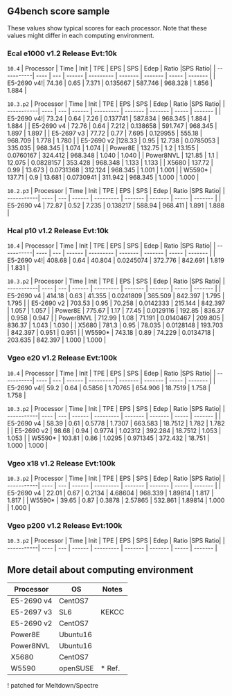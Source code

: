 ## G4bench score sample

These values show typical scores for each processor.
Note that these values might differ in each computing environment.

### Ecal e1000	v1.2 Release	Evt:10k
`10.4`
| Processor	 | Time	  | Init |  TPE   |   EPS     |  SPS    |   Edep  | Ratio |SPS Ratio|
| -----------| ----   | ---  | ------ | --------- | ------- | ------- | ----- | ------- |
| E5-2690 v4!| 74.36  | 0.65 | 7.371  | 0.135667  | 587.746 | 968.328 | 1.856 | 1.884   |

`10.3.p2`
| Processor	 | Time	  | Init |  TPE   |   EPS     |  SPS    |   Edep  | Ratio |SPS Ratio|
| -----------| ----   | ---  | ------ | --------- | ------- | ------- | ----- | ------- |
| E5-2690 v4!| 73.24  | 0.64 | 7.26   | 0.137741  | 587.834 | 968.345 | 1.884 | 1.884   |
| E5-2690 v4 | 72.76  | 0.64 | 7.212	| 0.138658	| 591.747	| 968.345	| 1.897	| 1.897   |
| E5-2697 v3 | 77.72  | 0.77 | 7.695	| 0.129955	| 555.18	| 968.709	| 1.778	| 1.780   |
| E5-2690 v2 |128.33  | 0.95 | 12.738	| 0.0785053	| 335.035	| 968.345	| 1.074	| 1.074   |
| Power8E	   | 132.75	| 1.2	 | 13.155	| 0.0760167	| 324.412	| 968.348	| 1.040	| 1.040   |
| Power8NVL	 | 121.85	| 1.1	 | 12.075	| 0.0828157	| 353.428	| 968.348	| 1.133	| 1.133   |
| X5680	     | 137.72	| 0.99 | 13.673	| 0.0731368	| 312.124	| 968.345	| 1.001	| 1.001   |
| W5590*	   | 137.71	| 0.9	 | 13.681	| 0.0730941	| 311.942	| 968.345	| 1.000	| 1.000   |


`10.2.p3`
| Processor	 | Time	  | Init |  TPE   |   EPS     |  SPS    |   Edep  | Ratio |SPS Ratio|
| -----------| ----   | ---  | ------ | --------- | ------- | ------- | ----- | ------- |
| E5-2690 v4 | 72.87	| 0.52 | 7.235  |	0.138217	| 588.94	| 968.411 |	1.891 | 1.888   |


### Hcal p10 v1.2 Release Evt:10k
`10.4`
| Processor	 | Time	  | Init |  TPE   |   EPS     |  SPS    |   Edep  | Ratio |SPS Ratio|
| -----------| ----   | ---  | ------ | --------- | ------- | ------- | ----- | ------- |
| E5-2690 v4!| 408.68	| 0.64 | 40.804	| 0.0245074	| 372.776	| 842.691 | 1.819 | 1.831  |


`10.3.p2`
| Processor	 | Time	  | Init |  TPE   |   EPS     |  SPS    |   Edep  | Ratio |SPS Ratio|
| -----------| ----   | ---  | ------ | --------- | ------- | ------- | ----- | ------- |
| E5-2690 v4 | 414.18	| 0.63 | 41.355	| 0.0241809	| 365.509	| 842.397 | 1.795 | 1.795   |
| E5-2690 v2 | 703.53	| 0.95 | 70.258	| 0.0142333	| 215.144	| 842.397 | 1.057 | 1.057   |
| Power8E	   | 775.67	| 1.17 | 77.45	| 0.0129116	| 192.85	| 836.37	| 0.958	| 0.947   |
| Power8NVL	 | 712.99	| 1.08 | 71.191	| 0.0140467	| 209.805 | 836.37	| 1.043	| 1.030   |
| X5680	     | 781.3	| 0.95 | 78.035	| 0.0128148	| 193.703 | 842.397	| 0.951	| 0.951   |
| W5590*	   | 743.18	| 0.89 | 74.229	| 0.0134718	| 203.635 | 842.397	| 1.000	| 1.000   |


### Vgeo e20 v1.2 Release Evt:100k
`10.4`
| Processor	 | Time	  | Init |  TPE   |   EPS     |  SPS    |   Edep  | Ratio |SPS Ratio|
| -----------| ----   | ---  | ------ | --------- | ------- | ------- | ----- | ------- |
| E5-2690 v4!| 59.2	  | 0.64 | 0.5856	| 1.70765	  | 654.906 | 18.7519	| 1.758 | 1.758   |

`10.3.p2`
| Processor	 | Time	  | Init |  TPE   |   EPS     |  SPS    |   Edep  | Ratio |SPS Ratio|
| -----------| ----   | ---  | ------ | --------- | ------- | ------- | ----- | ------- |
| E5-2690 v4 | 58.39	| 0.61 | 0.5778	| 1.7307	  | 663.583 | 18.7512	| 1.782 | 1.782   |
| E5-2690 v2 | 98.68	| 0.94 | 0.9774	| 1.02312  	| 392.284 | 18.7512	| 1.053 | 1.053   |
| W5590*     | 103.81 | 0.86 | 1.0295	| 0.971345  |	372.432	| 18.751	| 1.000 | 1.000   |

### Vgeo x18 v1.2 Release Evt:100k
`10.3.p2`
| Processor	 | Time	  | Init |  TPE   |   EPS     |  SPS    |   Edep  | Ratio |SPS Ratio|
| -----------| ----   | ---  | ------ | --------- | ------- | ------- | ----- | ------- |
| E5-2690 v4 | 22.01	| 0.67 | 0.2134	| 4.68604	  | 968.339 | 1.89814 | 1.817 |	1.817   |
| W5590*     | 39.65	| 0.87 | 0.3878	| 2.57865	  | 532.861 | 1.89814 | 1.000 |	1.000   |


### Vgeo p200 v1.2 Release Evt:100k
`10.3.p2`
| Processor	 | Time	  | Init |  TPE   |   EPS     |  SPS    |   Edep  | Ratio |SPS Ratio|
| -----------| ----   | ---  | ------ | --------- | ------- | ------- | ----- | ------- |


## More detail about computing environment
| Processor	 | OS	      | Notes     |
| -----------| ----     | ---       |
| E5-2690 v4 | CentOS7  |           |
| E5-2697 v3 | SL6      | KEKCC     |
| E5-2690 v2 | CentOS7  |           |
| Power8E    | Ubuntu16 |           |
| Power8NVL  | Ubuntu16 |           |
| X5680      | CentOS7  |           |
| W5590      | openSUSE | * Ref.    |

! patched for Meltdown/Spectre
